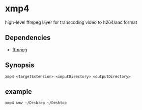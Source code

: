 # xmp4
high-level ffmpeg layer for transcoding video to h264/aac format

## Dependencies
* [ffmpeg](https://ffmpeg.org "ffmpeg")

## Synopsis
	xmp4 <targetExtension> <inputDirectory> <outputDirectory>

## example
	xmp4 wmv ~/Desktop ~/Desktop
